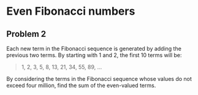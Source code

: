 # Even Fibonacci numbers
## Problem 2

Each new term in the Fibonacci sequence is generated by adding the previous two terms. By starting with 1 and 2, the first 10 terms will be:

> 1, 2, 3, 5, 8, 13, 21, 34, 55, 89, ...

By considering the terms in the Fibonacci sequence whose values do not exceed four million, find the sum of the even-valued terms.